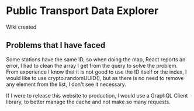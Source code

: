 # Public Transport Data Explorer

Wiki created


## Problems that I have faced

Some stations have the same ID, so when doing the map, React reports an error, I had to clean the array I get from the query to solve the problem.
From experience I know that it is not good to use the ID itself or the index, I would like to use crypto.randomUUID(), but as there is no need to remove any element from the list, I don't see it necessary. 

If I were to release this website to production, I would use a GraphQL Client library, to better manage the cache and not make so many requests.